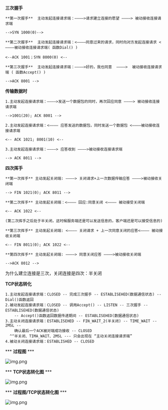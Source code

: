  **三次握手**
 
    **第一次握手**  主动发起连接请求端：————>请求建立连接的愿望 ————> 被动接收连接请求端
    
    -->SYN 1000(0)-->
    
    **第二次握手**  主动发起连接请求端：<————同意过来的请求，同时向对方发起连接请求 <————被动接收连接请求端( 函数Dial() )
    
    <--ACK 1001；SYN 8000(0) <--
    
    **第三次握手**  主动发起连接请求端：————>好的，我也同意  ————>  被动接收连接请求端 ( 函数Accept() )
    
    -->ACK 8001 -->

**传输数据时**

    1.主动发起连接请求端：————>发送一个数据包的同时，再次回应同意 ————> 被动接收连接请求端
    
    -->1001(20); ACK 8001 -->
    
    2.主动发起连接请求端：<———— 应答发送的数据包，同时发送一个数据包 <————被动接收连接请求端
    
    <-- ACK 1021; 8001(10) <--
    
    3.主动发起连接请求端：————> 应答收到 ————>被动接收连接请求端
    
    --> ACK 8011 -->

**四次挥手**

    **第一次挥手** 主动发起关闭端: ————> 关闭请求+上一次数据传输应答 ————>被动接收关闭端
    
    --> FIN 1021(0); ACK 8011 -->
    
    **第二次挥手** 主动发起关闭端：<———— 回应:同意关闭 <———— 被动接受关闭端
    
    <-- ACK 1022 <--
    
    (第二次挥手之后处于半关闭，这时候服务端还是可以发送信息的，客户端还是可以接受信息的)
    
    **第三次挥手** 主动发起关闭端: <———— 关闭请求 + 上一次同意关闭的应答<———— 被动接收关闭端
    
    <-- FIN 8011(0); ACK 1022 <--
    
    **第四次挥手** 主动发起关闭端: ————> 同意关闭应答 ————>被动接收关闭端
    
    -->ACK 8012 -->

为什么建立连接是三次，关闭连接是四次：半关闭

**TCP状态转化**
    
    1.主动发起连接请求端：CLOSED -- 完成三次握手 -- ESTABLISEHED(数据通信状态) --Dial()函数返回
    2.被动发起连接请求端：CLOSED -- 调用Accept() -- LISTEN -- 三次握手 -- ESTABLISEHED(数据通信状态)
        -- Accept()函数返回数据传递期间 -- ESTABLISEHED(数据通信状态)
    3.主动关闭连接请求端：ESTABLISEHED -- FIN_WAIT_2(半关闭) -- TIME_WAIT -- 2MSL --
        确认最后一个ACK被对端成功接收 -- CLOSED
      ^^半关闭、TIMA_WAIT、2MSL --- 只会出现在 “主动关闭连接请求端”  
    4.被动关闭连接请求端：ESTABLISHED -- CLOSED
    

*** **过程图**  ***

![img.png](img/02_握手挥手img.png)

*** **TCP状态转化图**  ***

![img.png](img/02_TCP状态转化图.png)

*** **过程图/TCP状态转化图** *** 

![img.png](img/02_TCP握手挥手—状态转化.png)
